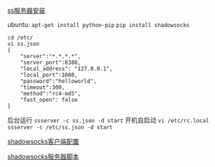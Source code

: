 [ss服务器安装](https://github.com/shadowsocks/shadowsocks)

ubuntu:
`apt-get install python-pip`
`pip install shadowsocks`

    cd /etc/
    vi ss.json
    {
        "server":"*.*.*.*",
        "server_port":8388,
        "local_address": "127.0.0.1",
        "local_port":1080,
        "password":"helloworld",
        "timeout":300,
        "method":"rc4-md5",
        "fast_open": false
    }

后台运行
`ssserver -c ss.json -d start`
开机自启动
`vi /etc/rc.local`
`ssserver -c /etc/ss.json -d start`

[shadowsocks客户端配置]()

[shadowsocks服务器脚本]()



